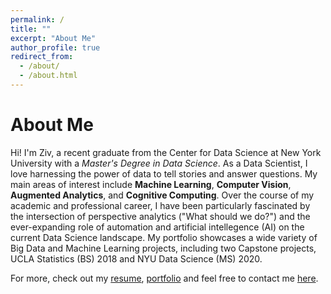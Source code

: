 ```yaml
---
permalink: /
title: ""
excerpt: "About Me"
author_profile: true
redirect_from: 
  - /about/
  - /about.html
---
```


About Me
======
Hi! I'm Ziv, a recent graduate from the Center for Data Science at New York University with a *Master's Degree in Data Science*. As a Data Scientist, I love harnessing the power of data to tell stories and answer questions. My main areas of interest include **Machine Learning**, **Computer Vision**, **Augmented Analytics**, and **Cognitive Computing**. Over the course of my academic and professional career, I have been particularly fascinated by the intersection of perspective analytics ("What should we do?") and the ever-expanding role of automation and artificial intellegence (AI) on the current Data Science landscape. My portfolio showcases a wide variety of Big Data and Machine Learning projects, including two Capstone projects, UCLA Statistics (BS) 2018 and NYU Data Science (MS) 2020. 

For more, check out my [resume](https://zivschwartz.github.io/cv/), [portfolio](https://zivschwartz.github.io/portfolio/) and feel free to contact me [here](https://zivschwartz.github.io/contact/). 

